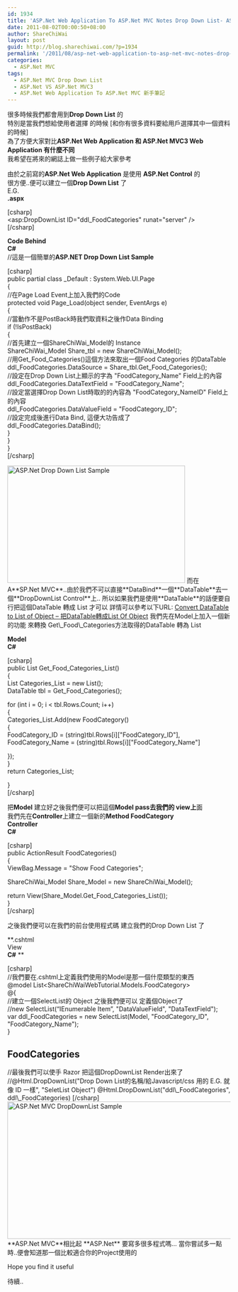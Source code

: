 ```yaml
---
id: 1934
title: 'ASP.Net Web Application To ASP.Net MVC Notes Drop Down List- ASP.Net Web Application To ASP.Net MVC 新手筆記I Drop Down List'
date: 2011-08-02T00:00:50+08:00
author: ShareChiWai
layout: post
guid: http://blog.sharechiwai.com/?p=1934
permalink: '/2011/08/asp-net-web-application-to-asp-net-mvc-notes-drop-down-list-asp-net-web-application-to-asp-net-mvc-%e6%96%b0%e6%89%8b%e7%ad%86%e8%a8%98i-drop-down-list/'
categories:
  - ASP.Net MVC
tags:
  - ASP.Net MVC Drop Down List
  - ASP.Net VS ASP.Net MVC3
  - ASP.Net Web Application To ASP.Net MVC 新手筆記
---
```

很多時候我們都會用到**Drop Down List** 的  
特別是當我們想給使用者選擇 的時候 [和你有很多資料要給用戶選擇其中一個資料的時候]  
為了方便大家對比**ASP.Net Web Application 和 ASP.Net MVC3 Web Application 有什麼不同**  
我希望在將來的網誌上做一些例子給大家參考

由於之前寫的**ASP.Net Web Application** 是使用 **ASP.Net Control** 的  
很方便..便可以建立一個**Drop Down List** 了  
E.G.  
**.aspx**

[csharp]  
<asp:DropDownList ID="ddl_FoodCategories" runat="server" />  
[/csharp]

**Code Behind**  
**C#**  
//這是一個簡單的**ASP.NET Drop Down List Sample**

[csharp]  
public partial class _Default : System.Web.UI.Page  
{  
//在Page Load Event上加入我們的Code  
protected void Page_Load(object sender, EventArgs e)  
{  
//當動作不是PostBack時我們取資料之後作Data Binding  
if (!IsPostBack)  
{  
//首先建立一個ShareChiWai_Model的 Instance  
ShareChiWai\_Model Share\_tbl = new ShareChiWai_Model();  
//用Get\_Food\_Categories()這個方法來取出一個Food Categories 的DataTable  
ddl\_FoodCategories.DataSource = Share\_tbl.Get\_Food\_Categories();  
//設定在Drop Down List上顯示的字為 "FoodCategory_Name" Field上的內容  
ddl\_FoodCategories.DataTextField = "FoodCategory\_Name";  
//設定當選擇Drop Down List時取的的內容為 "FoodCategory_NameID" Field上的內容  
ddl\_FoodCategories.DataValueField = "FoodCategory\_ID";  
//設定完成後進行Data Bind, 這便大功告成了  
ddl_FoodCategories.DataBind();  
}  
}  
}  
[/csharp]

<img title="ASP.Net Drop Down List Sample" src="https://i1.wp.com/api.photoshop.com/v1.0/accounts/aa9037104a014abbb11ad4bd58324b91/assets/d317c63232bb47839cb6caab73d8e636/renditions/fullsize.jpg?resize=401%2C264" alt="ASP.Net Drop Down List Sample" width="401" height="264" data-recalc-dims="1" />  
而在A**SP.Net MVC**..由於我們不可以直接**DataBind**一個**DataTable**去一個**DropDownList Control**上..  
所以如果我們是使用**DataTable**的話便要自行把這個DataTable 轉成 List 才可以  
詳情可以參考以下URL:  
 <a title="Convert DataRow Array to DataTable, DataTable Filter function DataTable.Select return DataTable" href="http://blog.sharechiwai.com/2011/07/convert-datarow-array-to-datatable-datatable-filter-function-datatable-select-return-datatable/" target="_blank">Convert DataTable to List of Object – 把DataTable轉成List Of Object</a>  
我們先在Model上加入一個新的功能 來轉換 Get\_Food\_Categories方法取得的DataTable 轉為 List

**Model  
C#**

[csharp]  
public List<FoodCategory> Get\_Food\_Categories_List()  
{  
List<FoodCategory> Categories_List = new List<FoodCategory>();  
DataTable tbl = Get\_Food\_Categories();

for (int i = 0; i < tbl.Rows.Count; i++)  
{  
Categories_List.Add(new FoodCategory()  
{  
FoodCategory\_ID = (string)tbl.Rows\[i\]\["FoodCategory\_ID"\],  
FoodCategory\_Name = (string)tbl.Rows\[i\]\["FoodCategory\_Name"\]

});  
}  
return Categories_List;

}  
[/csharp]

把**Model** 建立好之後我們便可以把這個**Model pass去我們的 view上**面  
我們先在**Controller**上建立一個新的**Method FoodCategory**  
**Controller  
**C#****

[csharp]  
public ActionResult FoodCategories()  
{  
ViewBag.Message = "Show Food Categories";

ShareChiWai\_Model Share\_Model = new ShareChiWai_Model();

return View(Share\_Model.Get\_Food\_Categories\_List());  
}  
[/csharp]

之後我們便可以在我們的前台使用程式碼 建立我們的Drop Down List 了

**.cshtml  
View  
**C#** **

[csharp]  
//我們要在.cshtml上定義我們使用的Model是那一個什麼類型的東西  
@model List<ShareChiWaiWebTutorial.Models.FoodCategory>  
@{  
//建立一個SelectList的 Object 之後我們便可以 定義個Object了  
//new SelectList(“IEnumerable Item”, "DataValueField", "DataTextField");  
var ddl\_FoodCategories = new SelectList(Model, "FoodCategory\_ID", "FoodCategory_Name");  
}

<h2>FoodCategories</h2>  
//最後我們可以使手 Razor 把這個DropDownList Render出來了  
//@Html.DropDownList("Drop Down List的名稱/給Javascript/css 用的 E.G. 就像 ID 一樣", "SeletList Object")  
@Html.DropDownList("ddl\_FoodCategories", ddl\_FoodCategories)  
[/csharp]

<img title="ASP.Net MVC Drop Down List Sample" src="https://i1.wp.com/api.photoshop.com/v1.0/accounts/aa9037104a014abbb11ad4bd58324b91/assets/cd333a7f9ecc46bf8278b871cd8a29cf/renditions/fullsize.jpg?resize=583%2C309" alt="ASP.Net MVC DropDownList Sample" width="583" height="309" data-recalc-dims="1" />  
**ASP.Net MVC**相比起 **ASP.Net** 要寫多很多程式嗎&#8230;  
當你嘗試多一點時..便會知道那一個比較適合你的Project使用的

Hope you find it useful

待續..